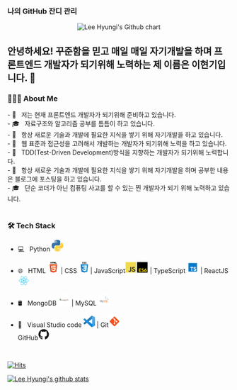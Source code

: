 <h3>나의 GitHub 잔디 관리 </h3>
<p align="center">
<img src="http://ghchart.rshah.org/LeeHyungi0622" alt="Lee Hyungi's Github chart">
</p>

<h2> 안녕하세요! 꾸준함을 믿고 매일 매일 자기개발을 하며 프론트엔드 개발자가 되기위해 노력하는 제 이름은 이현기입니다. 👋

 <h3> 👨🏻‍💻 About Me </h3>
- 🔭 &nbsp; 저는 현재 프론트엔드 개발자가 되기위해 준비하고 있습니다.</br>
- 🎓 &nbsp; 자료구조와 알고리즘 공부를 틈틈이 하고 있습니다.</br>
- 🤔 &nbsp; 항상 새로운 기술과 개발에 필요한 지식을 쌓기 위해 자기개발을 하고 있습니다.</br>
- 🤔 &nbsp; 웹 표준과 접근성을 고려해서 개발하는 개발자가 되기위해 노력을 하고 있습니다.</br>
- 👨 &nbsp; TDD(Test-Driven Development)방식을 지향하는 개발자가 되기위해 노력합니다.</br>
- 🤔 &nbsp; 항상 새로운 기술과 개발에 필요한 지식을 쌓기 위해 자기개발을 하며 공부한 내용은 블로그에 포스팅을 하고 있습니다.</br>
- 🎓 &nbsp; 단순 코더가 아닌 컴퓨팅 사고를 할 수 있는 찐 개발자가 되기 위해 노력하고 있습니다.</br>

</br>
<h3>🛠 Tech Stack</h3>

- 💻 &nbsp; Python <img title="Python" alt="Python" width="26" src="./assets/python.jpg" /> </br>

- 🌐 &nbsp; HTML <img title="HTML5" alt="HTML5" width="26" src="./assets/html.jpg" /> | CSS <img title="CSS" alt="CSS" width="26" src="./assets/css.jpg" />| JavaScript<img title="JavaScript" alt="JavaScript" width="26" src="./assets/js.jpg" /><img title="ES6" alt="ES6" width="26" src="./assets/es6.jpg" /> | TypeScript <img title="TypeScript" alt="TypeScript" width="26" src="./assets/typescript.jpg" /> | ReactJS <img title="React" alt="React" width="26" src="./assets/react.jpg" /></br>
- 🛢 &nbsp; MongoDB <img title="MongoDB" alt="MongoDB" width="26" src="./assets/mongodb.jpg" /> | MySQL <img title="MySQL" alt="MySQL" width="26" src="./assets/mysql.jpg" /></br>
- 🔧 &nbsp; Visual Studio code <img title="VScode" alt="VScode" width="26" src="./assets/vscode.jpg" /> | Git<img title="Git" alt="Git" width="26" src="./assets/git.jpg" /></br>GitHub<img title="GitHub" alt="GitHub" width="26" src="./assets/github.jpg" />

<br>

[![Hits](https://hits.seeyoufarm.com/api/count/incr/badge.svg?url=https%3A%2F%2Fgithub.com%2FLeeHyungi0622&count_bg=%2379C83D&title_bg=%23555555&icon=&icon_color=%23E7E7E7&title=hits&edge_flat=false)](https://hits.seeyoufarm.com)

[![Lee Hyungi's github stats](https://github-readme-stats.vercel.app/api?username=LeeHyungi0622&show_icons=true&theme=gruvbox)](https://github.com/MikeHyungiLee/github-readme-stats)

</br>
